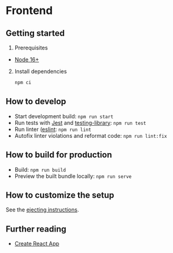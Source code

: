 # Frontend

## Getting started

1. Prerequisites

- [Node 16+](https://nodejs.org/)

2. Install dependencies

   ```bash
   npm ci
   ```

## How to develop

- Start development build: `npm run start`
- Run tests with [Jest](https://jestjs.io/) and [testing-library](https://testing-library.com/docs/react-testing-library/intro/): `npm run test`
- Run linter ([eslint](https://eslint.org/): `npm run lint`
- Autofix linter violations and reformat code: `npm run lint:fix`

## How to build for production

- Build: `npm run build`
- Preview the built bundle locally: `npm run serve`

## How to customize the setup

See the [ejecting instructions](https://create-react-app.dev/docs/available-scripts/#npm-run-eject).

## Further reading

- [Create React App](https://create-react-app.dev/)
